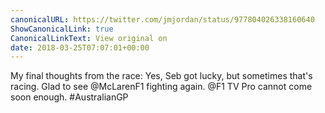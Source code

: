 ```yaml
---
canonicalURL: https://twitter.com/jmjordan/status/977804026338160640
ShowCanonicalLink: true
CanonicalLinkText: View original on
date: 2018-03-25T07:07:01+00:00
---
```

My final thoughts from the race: Yes, Seb got lucky, but sometimes that's racing. Glad to see @McLarenF1 fighting again. @F1 TV Pro cannot come soon enough. #AustralianGP